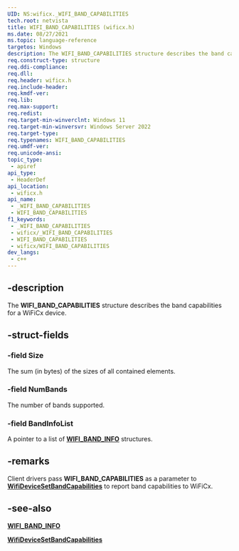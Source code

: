 ```yaml
---
UID: NS:wificx._WIFI_BAND_CAPABILITIES
tech.root: netvista
title: WIFI_BAND_CAPABILITIES (wificx.h)
ms.date: 08/27/2021
ms.topic: language-reference
targetos: Windows
description: The WIFI_BAND_CAPABILITIES structure describes the band capabilities for a WiFiCx device.
req.construct-type: structure
req.ddi-compliance: 
req.dll: 
req.header: wificx.h
req.include-header: 
req.kmdf-ver: 
req.lib: 
req.max-support: 
req.redist: 
req.target-min-winverclnt: Windows 11 
req.target-min-winversvr: Windows Server 2022
req.target-type: 
req.typenames: WIFI_BAND_CAPABILITIES
req.umdf-ver: 
req.unicode-ansi: 
topic_type:
 - apiref
api_type:
 - HeaderDef
api_location:
 - wificx.h
api_name:
 - _WIFI_BAND_CAPABILITIES
 - WIFI_BAND_CAPABILITIES
f1_keywords:
 - _WIFI_BAND_CAPABILITIES
 - wificx/_WIFI_BAND_CAPABILITIES
 - WIFI_BAND_CAPABILITIES
 - wificx/WIFI_BAND_CAPABILITIES
dev_langs:
 - c++
---
```


## -description

The **WIFI_BAND_CAPABILITIES** structure describes the band capabilities for a WiFiCx device.

## -struct-fields

### -field Size

The sum (in bytes) of the sizes of all contained elements.

### -field NumBands

The number of bands supported. 

### -field BandInfoList

A pointer to a list of [**WIFI_BAND_INFO**](ns-wificx-wifi_band_info.md) structures.

## -remarks

Client drivers pass **WIFI_BAND_CAPABILITIES** as a parameter to [**WifiDeviceSetBandCapabilities**](nf-wificx-wifidevicesetbandcapabilities.md) to report band capabilities to WiFiCx.


## -see-also

[**WIFI_BAND_INFO**](ns-wificx-wifi_band_info.md)

[**WifiDeviceSetBandCapabilities**](nf-wificx-wifidevicesetbandcapabilities.md.md)